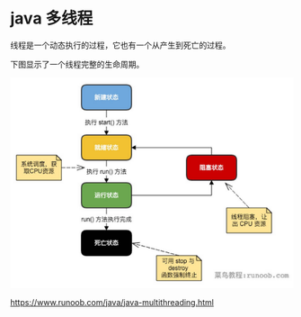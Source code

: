 # java 多线程

 线程是一个动态执行的过程，它也有一个从产生到死亡的过程。

下图显示了一个线程完整的生命周期。

![image-20191029111047565](image-20191029111047565.png)

https://www.runoob.com/java/java-multithreading.html

